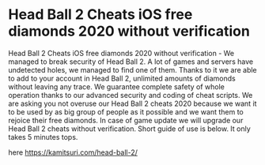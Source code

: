 # Head Ball 2 Cheats iOS free diamonds 2020 without verification

Head Ball 2 Cheats iOS free diamonds 2020 without verification - We managed to break security of Head Ball 2. A lot of games and servers have undetected holes, we managed to find one of them.  Thanks to it we are able to add to your account in Head Ball 2, unlimited amounts of diamonds without leaving any trace. We guarantee complete safety of whole operation thanks to our advanced security and coding of cheat scripts.  We are asking you not overuse our Head Ball 2 cheats 2020 because we want it to be used by as big group of people as it possible and we want them to rejoice their free diamonds. In case of game update we will upgrade our Head Ball 2 cheats without verification. Short guide of use is below. It only takes 5 minutes tops.

here https://kamitsuri.com/head-ball-2/


